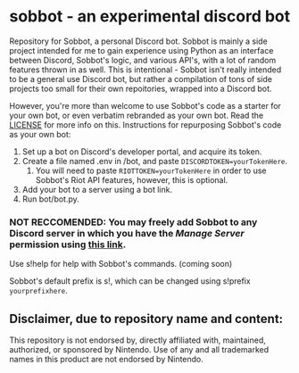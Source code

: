 # sobbot - an experimental discord bot

Repository for Sobbot, a personal Discord bot.
Sobbot is mainly a side project intended for me to gain experience using Python as an interface between Discord, Sobbot's logic, and various API's, with a lot of random features thrown in as well. This is intentional - Sobbot isn't really intended to be a general use Discord bot, but rather a compilation of tons of side projects too small for their own repoitories, wrapped into a Discord bot.

However, you're more than welcome to use Sobbot's code as a starter for your own bot, or even verbatim rebranded as your own bot. Read the [LICENSE](https://github.com/lucs100/sobbot/blob/main/LICENSE) for more info on this.
Instructions for repurposing Sobbot's code as your own bot:

1. Set up a bot on Discord's developer portal, and acquire its token.
2. Create a file named .env in /bot, and paste `DISCORDTOKEN=yourTokenHere`.
	1. You will need to paste `RIOTTOKEN=yourTokenHere` in order to use Sobbot's Riot API features, however, this is optional.
4. Add your bot to a server using a bot link.
5. Run bot/bot.py.

### NOT RECCOMENDED: You may freely add Sobbot to any Discord server in which you have the *Manage Server* permission using [this link](https://discord.com/oauth2/authorize?client_id=835251884104482907&permissions=34816&scope=bot).

Use s!help for help with Sobbot's commands. (coming soon)

Sobbot's default prefix is s!, which can be changed using s!prefix `yourprefixhere`.

## Disclaimer, due to repository name and content:

This repository is not endorsed by, directly affiliated with, maintained, authorized, or sponsored by Nintendo. Use of any and all trademarked names in this product are not endorsed by Nintendo.
